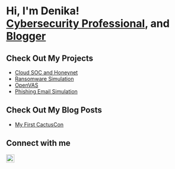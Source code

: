 <h1> Hi, I'm Denika! </br><a href="https://www.linkedin.com/in/denika-randle/">Cybersecurity Professional</a>, and <a href="https://github.com/denika01">Blogger</a></h1>
<h2>Check Out My Projects</h2>


- [Cloud SOC and Honeynet](https://github.com/denika01/cloud-soc)
- [Ransomware Simulation](https://github.com/denika01/Ransomware-Simulation)
- [OpenVAS](https://github.com/denika01/OpenVAS-Basics)
- [Phishing Email Simulation](https://github.com/denika01/PhishingEmail-Simulation)

<h2>Check Out My Blog Posts</h2>

- [My First CactusCon](https://www.dazi-tech.webflow.io)

<h2>Connect with me</h2>

[<img align="left" alt="DenikaRandle | LinkedIn" width="22px" src="https://cdn.jsdelivr.net/npm/simple-icons@v3/icons/linkedin.svg" />][linkedin]

[linkedin]: https://linkedin.com/in/denika-randle


<!--
**denika01/denika01** is a ✨ _special_ ✨ repository because its `README.md` (this file) appears on your GitHub profile.

Here are some ideas to get you started:

- 🔭 I’m currently working on ...
- 🌱 I’m currently learning ...
- 👯 I’m looking to collaborate on ...
- 🤔 I’m looking for help with ...
- 💬 Ask me about ...
- 📫 How to reach me: ...
- 😄 Pronouns: ...
- ⚡ Fun fact: ...
-->
